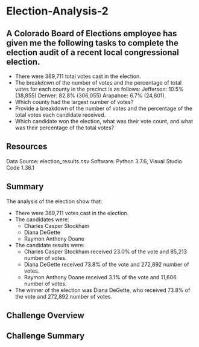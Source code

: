 # Election-Analysis-2

## A Colorado Board of Elections employee has given me the following tasks to complete the election audit of a recent local congressional election.

* There were 369,711 total votes cast in the election.
* The breakdown of the number of votes and the percentage of total votes for each county in the precinct is as follows: 
Jefferson: 10.5% (38,855)
Denver: 82.8% (306,055)
Arapahoe: 6.7% (24,801).
* Which county had the largest number of votes?
* Provide a breakdown of the number of votes and the percentage of the total votes each candidate received.
* Which candidate won the election, what was their vote count, and what was their percentage of the total votes?


## Resources
Data Source: election_results.csv
Software: Python 3.7.6, Visual Studio Code 1.38.1

## Summary
The analysis of the election show that:
- There were 369,711 votes cast in the election.
- The candidates were:
  - Charles Casper Stockham
  - Diana DeGette
  - Raymon Anthony Doane
- The candidate results were:
  - Charles Casper Stockham received 23.0% of the vote and 85,213 number of votes.
  - Diana DeGette received 73.8% of the vote and 272,892 number of votes.
  - Raymon Anthony Doane received 3.1% of the vote and 11,606 number of votes.
- The winner of the election was Diana DeGette, who received 73.8% of the vote and 272,892 number of votes.   
  
## Challenge Overview

## Challenge Summary

